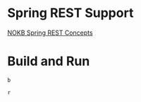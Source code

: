 # Spring REST Support

[NOKB Spring REST Concepts](https://kb.novaordis.com/index.php/Spring_REST_Concepts#Playground)

# Build and Run

```
b
```

```
r
```
